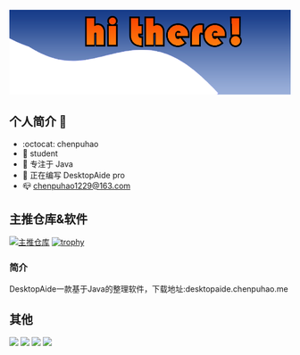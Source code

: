 

![](Img/title.png)
## 个人简介 👋

- :octocat: chenpuhao
- :school_satchel: student
- :orange_book: 专注于 Java
- :hammer: 正在编写 DesktopAide pro
- :mailbox_closed: chenpuhao1229@163.com
 ## 主推仓库&软件
[![主推仓库](https://github-readme-stats.vercel.app/api/pin/?username=chenpuhao&repo=DesktopAide&show_owner=true)](https://github.com/chenpuhao/DesktopAide)
[![trophy](https://github-profilr-trophy.vercel.app/?username=chenpuhao&theme=onedark)](https://github.com/chenpuhao/DesktopAide)
### 简介
DesktopAide一款基于Java的整理软件，下载地址:desktopaide.chenpuhao.me

## 其他
![](https://img.shields.io/badge/MainLanguage-Java-brightgreen)
![](https://img.shields.io/badge/OS-Windows11-brightgreen)
![](https://img.shields.io/badge/Learning-C%23-brightgreen)
![](https://komarev.com/ghpvc/?username=chenpuhao&color=green)
<img align="right" src="https://github-readme-stats.vercel.app/api?username=chenpuhao&show_icons=true&icon_color=CE1D2D&text_color=718096&bg_color=ffffff&hide_title=true"  alt=""/>
